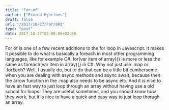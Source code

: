 ```yaml
---
title: "For-of"
author: ["Eivind Hjertnes"]
draft: false
url: "/2017/10/27/For/803"
type: "post"
date: 2017-10-27T02:00:00+02:00
---
```


For of is one of a few recent additions to the for loop in Javascript.
It makes it possible to do what is basically a foreach in most other
programming languages, like for example C#. for(var item of array){} is
more or less the same as foreach(var item in array){} in C#. Why not
just use .map or .forEach? Well, I usually do, but to do that can be a
little bit cumbersome when you are dealing with async methods and async
await, because then the arrow function in the .map also needs to be
async etc. And it is nice to have an fast way to just loop through an
array without having use a old school for loops. They are useful
sometimes, and you should know how they work, but it is nice to have a
quick and easy way to just loop thorugh an array.

<div class="HTML">
  <div></div>

</p>

</div>

<div class="HTML">
  <div></div>

<script src="<https://gist.github.com/hjertnes/e1c44f3ba216a59267d6b8323c65213b.js>"></script>

</div>

